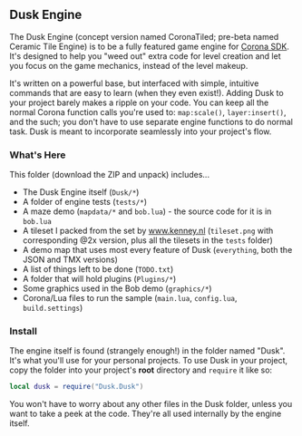 ## Dusk Engine ##

The Dusk Engine (concept version named CoronaTiled; pre-beta named Ceramic Tile Engine) is to be a fully featured game engine for [Corona SDK](http://www.coronalabs.com). It's designed to help you "weed out" extra code for level creation and let you focus on the game mechanics, instead of the level makeup.  

It's written on a powerful base, but interfaced with simple, intuitive commands that are easy to learn (when they even exist!). Adding Dusk to your project barely makes a ripple on your code. You can keep all the normal Corona function calls you're used to: `map:scale()`, `layer:insert()`, and the such; you don't have to use separate engine functions to do normal task. Dusk is meant to incorporate seamlessly into your project's flow.

### What's Here ###

This folder (download the ZIP and unpack) includes...
* The Dusk Engine itself (`Dusk/*`)
* A folder of engine tests (`tests/*`)
* A maze demo (`mapdata/*` and `bob.lua`) - the source code for it is in `bob.lua`
* A tileset I packed from the set by www.kenney.nl (`tileset.png` with corresponding @2x version, plus all the tilesets in the `tests` folder)
* A demo map that uses most every feature of Dusk (`everything`, both the JSON and TMX versions)
* A list of things left to be done (`TODO.txt`)
* A folder that will hold plugins (`Plugins/*`)
* Some graphics used in the Bob demo (`graphics/*`)
* Corona/Lua files to run the sample (`main.lua`, `config.lua`, `build.settings`)

### Install ###

The engine itself is found (strangely enough!) in the folder named "Dusk". It's what you'll use for your personal projects. To use Dusk in your project, copy the folder into your project's **root** directory and `require` it like so:
```Lua
local dusk = require("Dusk.Dusk")
```
You won't have to worry about any other files in the Dusk folder, unless you want to take a peek at the code. They're all used internally by the engine itself.